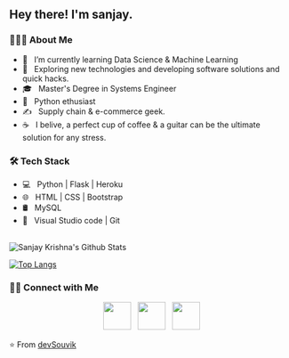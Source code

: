<h2> Hey there! I'm sanjay. 


<h3> 👨🏻‍💻 About Me </h3>

- 🔭 &nbsp; I’m currently learning Data Science & Machine Learning
- 🤔 &nbsp; Exploring new technologies and developing software solutions and quick hacks.
- 🎓 &nbsp; Master's Degree in Systems Engineer
- 💼 &nbsp; Python ethusiast
- ✍️ &nbsp; Supply chain & e-commerce geek.
- ☕ &nbsp; I belive, a perfect cup of coffee & a guitar can be the ultimate solution for any stress. 

<h3>🛠 Tech Stack</h3>

- 💻 &nbsp; Python | Flask | Heroku  
- 🌐 &nbsp; HTML | CSS | Bootstrap 
- 🛢 &nbsp; MySQL
- 🔧 &nbsp; Visual Studio code | Git


<br>

<img align="center" src="https://github-readme-stats.vercel.app/api?username=sanjaykmenon&include_all_commits=true&count_private=true&show_icons=true&line_height=20&title_color=7A7ADB&icon_color=2234AE&text_color=D3D3D3&bg_color=0,000000,130F40" alt="Sanjay Krishna's Github Stats">

</br>

[![Top Langs](https://github-readme-stats.vercel.app/api/top-langs/?username=sanjaykmenon&layout=compact&text_color=daf7dc&bg_color=151515)](https://github.com/sanjaykmenon/github-readme-stats)


<h3> 🤝🏻 Connect with Me </h3>

<p align="center">
&nbsp; <a href="https://twitter.com/sanjaykrishna" target="_blank" rel="noopener noreferrer"><img src="https://img.icons8.com/plasticine/100/000000/twitter.png" width="50" /></a>  
&nbsp; <a href="https://www.linkedin.com/in/sanjay-krishna/" target="_blank" rel="noopener noreferrer"><img src="https://img.icons8.com/plasticine/100/000000/linkedin.png" width="50" /></a>
&nbsp; <a href="mailto:hi@sanjaykrishna.dev" target="_blank" rel="noopener noreferrer"><img src="https://img.icons8.com/plasticine/100/000000/gmail.png"  width="50" /></a>
</p>

⭐️ From [devSouvik](https://github.com/sanjaykmenon)
